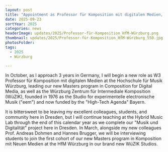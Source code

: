 ```yaml
---
layout: post
title: "Appointment as Professor für Komposition mit digitalen Medien, Hochschule für Musik Würzburg, Germany"
date: 2025-09-23
sortYear: 2025
categories: news
headerImage: updates/2025/Professor-für-Komposition_HfM-Würzburg.png
thumbnail: updates/2025/Professor-für-Komposition_HfM-Würzburg_550.jpg
photosFolder:
tags:
  - 2025
  - Würzburg

---
```


In October, as I approach 3 years in Germany, I will begin a new role as W3 Professor für Komposition mit digitalen Medien at the Hochschule für Musik Würzburg, leading our new Masters program in Composition for Digital Media, as well as the Würzburg Zentrum für Intermediale Komposition (WüZIK), founded in 1976 as the Studio for experimentelle electronische Musik ("eem") and now funded by the "High-Tech Agenda" Bayern.

It is bittersweet to be leaving my excellent colleagues, students, and community here in Dresden, but I will continue teaching at the Hybrid Music Lab through the end of this calendar year as we complete our "Musik und Digitalität" project here in Dresden. In March, alongside my new colleagues Prof. Andreas Dohmen and Hannes Brugger, we will be interviewing students to join the first cohort of our new Masters program in Komposition mit Neuen Medien at the HfM Würzburg in our brand new WüZIK Studios.
